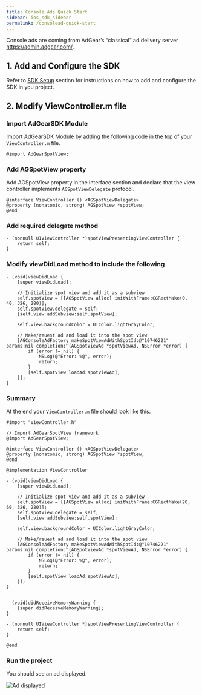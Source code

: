 ```yaml
---
title: Console Ads Quick Start
sidebar: ios_sdk_sidebar
permalink: /consolead-quick-start
---
```


Console ads are coming from AdGear’s “classical” ad delivery server <a href="https://admin.adgear.com/">https://admin.adgear.com/</a>.

## 1. Add and Configure the SDK

Refer to [SDK Setup](getting-started) section for instructions on how to add and configure the SDK in you project.

## 2. Modify ViewController.m file

### Import AdGearSDK Module

Import AdGearSDK Module by adding the following code in the top of your `ViewController.m` file.

```
@import AdGearSpotView;
```

### Add AGSpotView property

Add AGSpotView property in the interface section and declare that the view controller implements `AGSpotViewDelegate` protocol.

```
@interface ViewController () <AGSpotViewDelegate>
@property (nonatomic, strong) AGSpotView *spotView;
@end
```

### Add required delegate method

```
- (nonnull UIViewController *)spotViewPresentingViewController {
    return self;
}
```

### Modify viewDidLoad method to include the following

```
- (void)viewDidLoad {
    [super viewDidLoad];
    
    // Initialize spot view and add it as a subview
    self.spotView = [[AGSpotView alloc] initWithFrame:CGRectMake(0, 40, 326, 280)];
    self.spotView.delegate = self;
    [self.view addSubview:self.spotView];
    
    self.view.backgroundColor = UIColor.lightGrayColor;
    
    // Make/reuest ad and load it into the spot view
    [AGConsoleAdFactory makeSpotViewAdWithSpotId:@"10746221" params:nil completion:^(AGSpotViewAd *spotViewAd, NSError *error) {
        if (error != nil) {
            NSLog(@"Error: %@", error);
            return;
        }
        [self.spotView loadAd:spotViewAd];
    }];
}
```

### Summary

At the end your `ViewController.m` file should look like this.

```
#import "ViewController.h"

// Import AdGearSpotView framework
@import AdGearSpotView;

@interface ViewController () <AGSpotViewDelegate>
@property (nonatomic, strong) AGSpotView *spotView;
@end

@implementation ViewController

- (void)viewDidLoad {
    [super viewDidLoad];
    
    // Initialize spot view and add it as a subview
    self.spotView = [[AGSpotView alloc] initWithFrame:CGRectMake(20, 60, 326, 280)];
    self.spotView.delegate = self;
    [self.view addSubview:self.spotView];
    
    self.view.backgroundColor = UIColor.lightGrayColor;
    
    // Make/reuest ad and load it into the spot view
    [AGConsoleAdFactory makeSpotViewAdWithSpotId:@"10746221" params:nil completion:^(AGSpotViewAd *spotViewAd, NSError *error) {
        if (error != nil) {
            NSLog(@"Error: %@", error);
            return;
        }
        [self.spotView loadAd:spotViewAd];
    }];
}


- (void)didReceiveMemoryWarning {
    [super didReceiveMemoryWarning];
}

- (nonnull UIViewController *)spotViewPresentingViewController {
    return self;
}

@end
```

### Run the project

You should see an ad displayed.

![Ad displayed]({{site.baseurl}}/assets/images/run-project.png)